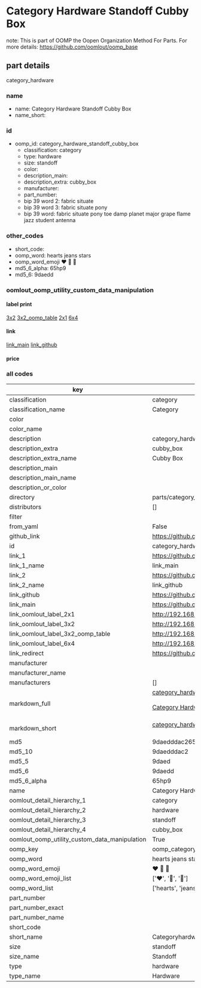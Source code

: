 # Category Hardware Standoff Cubby Box  

note: This is part of OOMP the Oopen Organization Method For Parts. For more details: https://github.com/oomlout/oomp_base

##  part details
  



category_hardware



### name
* name: Category Hardware Standoff Cubby Box
* name_short: 
### id
* oomp_id: category_hardware_standoff_cubby_box
  * classification: category
  * type: hardware
  * size: standoff
  * color: 
  * description_main: 
  * description_extra: cubby_box
  * manufacturer: 
  * part_number: 
  * bip 39 word 2: fabric situate
  * bip 39 word 3: fabric situate pony
  * bip 39 word: fabric situate pony toe damp planet major grape flame jazz student antenna

### other_codes
* short_code: 
* oomp_word: hearts jeans stars
* oomp_word_emoji :hearts: :jeans: :stars:
* md5_6_alpha: 65hp9
* md5_6: 9daedd






### oomlout_oomp_utility_custom_data_manipulation
#### label print
[3x2](http://192.168.1.245:1112/?label=oomp%2065hp9)
[3x2_oomp_table](http://192.168.1.108:1112/?label=oomp%2065hp9)
[2x1](http://192.168.1.242:1112/?label=oomp%2065hp9)
[6x4](http://192.168.1.55:1112/?label=oomp%2065hp9)    

#### link

[link_main](https://github.com/oomlout/oomlout_oomp_version_1_messy/tree/main/parts/category_hardware_standoff_cubby_box) [link_github](https://github.com/oomlout/oomlout_oomp_version_1_messy/tree/main/parts/category_hardware_standoff_cubby_box)                             

#### price







### all codes 
| key | value |  
| --- | --- |  
| classification | category |  
| classification_name | Category |  
| color |  |  
| color_name |  |  
| description | category_hardware |  
| description_extra | cubby_box |  
| description_extra_name | Cubby Box |  
| description_main |  |  
| description_main_name |  |  
| description_or_color |   |  
| directory | parts/category_hardware_standoff_cubby_box |  
| distributors | [] |  
| filter |  |  
| from_yaml | False |  
| github_link | https://github.com/oomlout/oomlout_oomp_part_src/tree/main/parts/category_hardware_standoff_cubby_box |  
| id | category_hardware_standoff_cubby_box |  
| link_1 | https://github.com/oomlout/oomlout_oomp_version_1_messy/tree/main/parts/category_hardware_standoff_cubby_box |  
| link_1_name | link_main |  
| link_2 | https://github.com/oomlout/oomlout_oomp_version_1_messy/tree/main/parts/category_hardware_standoff_cubby_box |  
| link_2_name | link_github |  
| link_github | https://github.com/oomlout/oomlout_oomp_version_1_messy/tree/main/parts/category_hardware_standoff_cubby_box |  
| link_main | https://github.com/oomlout/oomlout_oomp_version_1_messy/tree/main/parts/category_hardware_standoff_cubby_box |  
| link_oomlout_label_2x1 | http://192.168.1.242:1112/?label=oomp%2065hp9 |  
| link_oomlout_label_3x2 | http://192.168.1.245:1112/?label=oomp%2065hp9 |  
| link_oomlout_label_3x2_oomp_table | http://192.168.1.108:1112/?label=oomp%2065hp9 |  
| link_oomlout_label_6x4 | http://192.168.1.55:1112/?label=oomp%2065hp9 |  
| link_redirect | https://github.com/oomlout/oomlout_oomp_version_1_messy/tree/main/parts/category_hardware_standoff_cubby_box |  
| manufacturer |  |  
| manufacturer_name |  |  
| manufacturers | [] |  
| markdown_full | [category_hardware_standoff_cubby_box](none)<br>[](none)<br>[Category Hardware Standoff Cubby Box](none)<br><br> |  
| markdown_short | [category_hardware_standoff_cubby_box](none)<br><br> |  
| md5 | 9daedddac265d0ce979b9e394ff26a8b |  
| md5_10 | 9daedddac2 |  
| md5_5 | 9daed |  
| md5_6 | 9daedd |  
| md5_6_alpha | 65hp9 |  
| name | Category Hardware Standoff Cubby Box |  
| oomlout_detail_hierarchy_1 | category |  
| oomlout_detail_hierarchy_2 | hardware |  
| oomlout_detail_hierarchy_3 | standoff |  
| oomlout_detail_hierarchy_4 | cubby_box |  
| oomlout_oomp_utility_custom_data_manipulation | True |  
| oomp_key | oomp_category_hardware_standoff_cubby_box |  
| oomp_word | hearts jeans stars |  
| oomp_word_emoji | :hearts: :jeans: :stars: |  
| oomp_word_emoji_list | [':hearts:', ':jeans:', ':stars:'] |  
| oomp_word_list | ['hearts', 'jeans', 'stars'] |  
| part_number |  |  
| part_number_exact |  |  
| part_number_name |  |  
| short_code |  |  
| short_name | Categoryhardware |  
| size | standoff |  
| size_name | Standoff |  
| type | hardware |  
| type_name | Hardware |  
